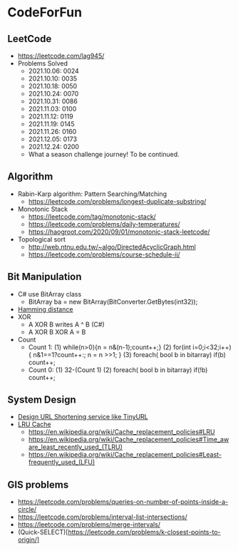 # CodeForFun
## LeetCode 
- https://leetcode.com/lag945/
- Problems Solved
  - 2021.10.06: 0024
  - 2021.10.10: 0035
  - 2021.10.18: 0050
  - 2021.10.24: 0070
  - 2021.10.31: 0086
  - 2021.11.03: 0100
  - 2021.11.12: 0119
  - 2021.11.19: 0145
  - 2021.11.26: 0160
  - 2021.12.05: 0173
  - 2021.12.24: 0200
  - What a season challenge journey! To be continued.
## Algorithm
- Rabin-Karp algorithm: Pattern Searching/Matching
  - https://leetcode.com/problems/longest-duplicate-substring/
- Monotonic Stack
  - https://leetcode.com/tag/monotonic-stack/
  - https://leetcode.com/problems/daily-temperatures/
  - https://haogroot.com/2020/09/01/monotonic-stack-leetcode/
- Topological sort
  - http://web.ntnu.edu.tw/~algo/DirectedAcyclicGraph.html
  - https://leetcode.com/problems/course-schedule-ii/
## Bit Manipulation
- C# use BitArray class
  - BitArray ba = new BitArray(BitConverter.GetBytes(int32));
- [Hamming distance](https://leetcode.com/problems/hamming-distance/)
- XOR
  - A XOR B writes A ^ B (C#)
  - A XOR B XOR A = B
- Count
  - Count 1: (1) while(n>0){n = n&(n-1);count++;} (2) for(int i=0;i<32;i++){ n&1==1?count++:; n = n >>1; } (3) foreach( bool b in bitarray) if(b) count++;
  - Count 0: (1) 32-(Count 1) (2) foreach( bool b in bitarray) if(!b) count++;
## System Design
- [Design URL Shortening service like TinyURL](https://leetcode.com/discuss/interview-question/124658/Design-a-URL-Shortener-(-TinyURL-)-System/)
- [LRU Cache](https://leetcode.com/problems/lru-cache/)
  - https://en.wikipedia.org/wiki/Cache_replacement_policies#LRU
  - https://en.wikipedia.org/wiki/Cache_replacement_policies#Time_aware_least_recently_used_(TLRU)
  - https://en.wikipedia.org/wiki/Cache_replacement_policies#Least-frequently_used_(LFU)
## GIS problems
- https://leetcode.com/problems/queries-on-number-of-points-inside-a-circle/
- https://leetcode.com/problems/interval-list-intersections/
- https://leetcode.com/problems/merge-intervals/
- (Quick-SELECT)[https://leetcode.com/problems/k-closest-points-to-origin/]
